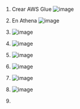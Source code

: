 1. Crear AWS Glue
![image](https://github.com/manutolosa/mtolosag-st0263/assets/74980999/8c55af63-c6bd-4de9-b0e3-cfe4793a30af)

2. En Athena
![image](https://github.com/manutolosa/mtolosag-st0263/assets/74980999/1f01b2b8-ccd0-4ba7-9668-478808f1e099)

3. ![image](https://github.com/manutolosa/mtolosag-st0263/assets/74980999/9ae87dbe-f8de-438f-8b13-9ce90b14519a)
4. ![image](https://github.com/manutolosa/mtolosag-st0263/assets/74980999/8fbd7cf1-00cc-46e6-a22e-06ad8878868c)
5. ![image](https://github.com/manutolosa/mtolosag-st0263/assets/74980999/2db5d5eb-729e-4c70-8a7c-c36853f88a9b)
6. ![image](https://github.com/manutolosa/mtolosag-st0263/assets/74980999/7dbb65cc-2d8b-4941-b781-3f6fd46b034b)
7. ![image](https://github.com/manutolosa/mtolosag-st0263/assets/74980999/89aea708-eb3f-4fc0-b161-a46fdf0454c1)
8. ![image](https://github.com/manutolosa/mtolosag-st0263/assets/74980999/65cf69f7-2fd9-40e0-a429-0b76195814a2)
9. 






